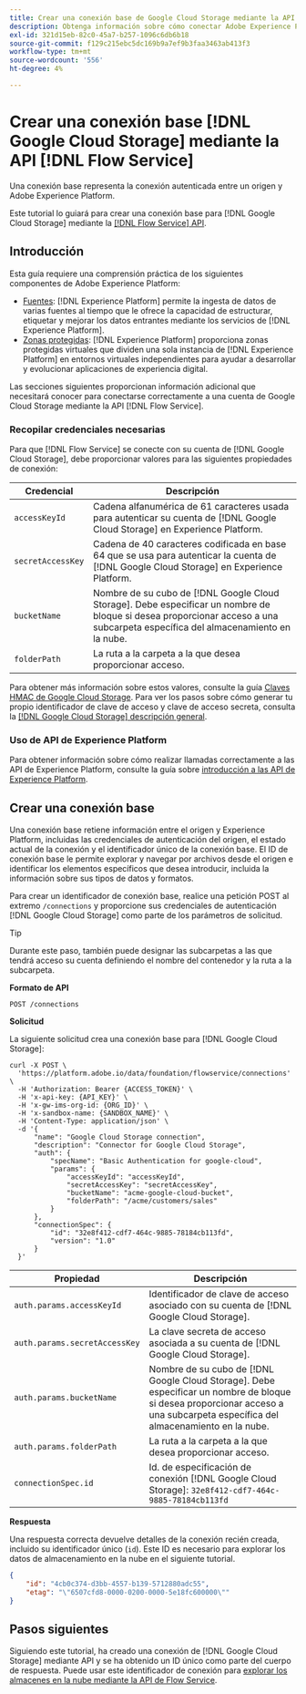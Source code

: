 ```yaml
---
title: Crear una conexión base de Google Cloud Storage mediante la API de Flow Service
description: Obtenga información sobre cómo conectar Adobe Experience Platform a una cuenta de Google Cloud Storage mediante la API de Flow Service.
exl-id: 321d15eb-82c0-45a7-b257-1096c6db6b18
source-git-commit: f129c215ebc5dc169b9a7ef9b3faa3463ab413f3
workflow-type: tm+mt
source-wordcount: '556'
ht-degree: 4%

---
```


# Crear una conexión base [!DNL Google Cloud Storage] mediante la API [!DNL Flow Service]

Una conexión base representa la conexión autenticada entre un origen y Adobe Experience Platform.

Este tutorial lo guiará para crear una conexión base para [!DNL Google Cloud Storage] mediante la [[!DNL Flow Service] API](https://www.adobe.io/experience-platform-apis/references/flow-service/).

## Introducción

Esta guía requiere una comprensión práctica de los siguientes componentes de Adobe Experience Platform:

* [Fuentes](../../../../home.md): [!DNL Experience Platform] permite la ingesta de datos de varias fuentes al tiempo que le ofrece la capacidad de estructurar, etiquetar y mejorar los datos entrantes mediante los servicios de [!DNL Experience Platform].
* [Zonas protegidas](../../../../../sandboxes/home.md): [!DNL Experience Platform] proporciona zonas protegidas virtuales que dividen una sola instancia de [!DNL Experience Platform] en entornos virtuales independientes para ayudar a desarrollar y evolucionar aplicaciones de experiencia digital.

Las secciones siguientes proporcionan información adicional que necesitará conocer para conectarse correctamente a una cuenta de Google Cloud Storage mediante la API [!DNL Flow Service].

### Recopilar credenciales necesarias

Para que [!DNL Flow Service] se conecte con su cuenta de [!DNL Google Cloud Storage], debe proporcionar valores para las siguientes propiedades de conexión:

| Credencial | Descripción |
| ---------- | ----------- |
| `accessKeyId` | Cadena alfanumérica de 61 caracteres usada para autenticar su cuenta de [!DNL Google Cloud Storage] en Experience Platform. |
| `secretAccessKey` | Cadena de 40 caracteres codificada en base 64 que se usa para autenticar la cuenta de [!DNL Google Cloud Storage] en Experience Platform. |
| `bucketName` | Nombre de su cubo de [!DNL Google Cloud Storage]. Debe especificar un nombre de bloque si desea proporcionar acceso a una subcarpeta específica del almacenamiento en la nube. |
| `folderPath` | La ruta a la carpeta a la que desea proporcionar acceso. |

Para obtener más información sobre estos valores, consulte la guía [Claves HMAC de Google Cloud Storage](https://cloud.google.com/storage/docs/authentication/hmackeys#overview). Para ver los pasos sobre cómo generar tu propio identificador de clave de acceso y clave de acceso secreta, consulta la [[!DNL Google Cloud Storage] descripción general](../../../../connectors/cloud-storage/google-cloud-storage.md).

### Uso de API de Experience Platform

Para obtener información sobre cómo realizar llamadas correctamente a las API de Experience Platform, consulte la guía sobre [introducción a las API de Experience Platform](../../../../../landing/api-guide.md).

## Crear una conexión base

Una conexión base retiene información entre el origen y Experience Platform, incluidas las credenciales de autenticación del origen, el estado actual de la conexión y el identificador único de la conexión base. El ID de conexión base le permite explorar y navegar por archivos desde el origen e identificar los elementos específicos que desea introducir, incluida la información sobre sus tipos de datos y formatos.

Para crear un identificador de conexión base, realice una petición POST al extremo `/connections` y proporcione sus credenciales de autenticación [!DNL Google Cloud Storage] como parte de los parámetros de solicitud.

>[!TIP]
>
>Durante este paso, también puede designar las subcarpetas a las que tendrá acceso su cuenta definiendo el nombre del contenedor y la ruta a la subcarpeta.

**Formato de API**

```http
POST /connections
```

**Solicitud**

La siguiente solicitud crea una conexión base para [!DNL Google Cloud Storage]:

```shell
curl -X POST \
  'https://platform.adobe.io/data/foundation/flowservice/connections' \
  -H 'Authorization: Bearer {ACCESS_TOKEN}' \
  -H 'x-api-key: {API_KEY}' \
  -H 'x-gw-ims-org-id: {ORG_ID}' \
  -H 'x-sandbox-name: {SANDBOX_NAME}' \
  -H 'Content-Type: application/json' \
  -d '{
      "name": "Google Cloud Storage connection",
      "description": "Connector for Google Cloud Storage",
      "auth": {
          "specName": "Basic Authentication for google-cloud",
          "params": {
              "accessKeyId": "accessKeyId",
              "secretAccessKey": "secretAccessKey",
              "bucketName": "acme-google-cloud-bucket",
              "folderPath": "/acme/customers/sales"
          }
      },
      "connectionSpec": {
          "id": "32e8f412-cdf7-464c-9885-78184cb113fd",
          "version": "1.0"
      }
  }'
```

| Propiedad | Descripción |
| -------- | ----------- |
| `auth.params.accessKeyId` | Identificador de clave de acceso asociado con su cuenta de [!DNL Google Cloud Storage]. |
| `auth.params.secretAccessKey` | La clave secreta de acceso asociada a su cuenta de [!DNL Google Cloud Storage]. |
| `auth.params.bucketName` | Nombre de su cubo de [!DNL Google Cloud Storage]. Debe especificar un nombre de bloque si desea proporcionar acceso a una subcarpeta específica del almacenamiento en la nube. |
| `auth.params.folderPath` | La ruta a la carpeta a la que desea proporcionar acceso. |
| `connectionSpec.id` | Id. de especificación de conexión [!DNL Google Cloud Storage]: `32e8f412-cdf7-464c-9885-78184cb113fd` |

**Respuesta**

Una respuesta correcta devuelve detalles de la conexión recién creada, incluido su identificador único (`id`). Este ID es necesario para explorar los datos de almacenamiento en la nube en el siguiente tutorial.

```json
{
    "id": "4cb0c374-d3bb-4557-b139-5712880adc55",
    "etag": "\"6507cfd8-0000-0200-0000-5e18fc600000\""
}
```

## Pasos siguientes

Siguiendo este tutorial, ha creado una conexión de [!DNL Google Cloud Storage] mediante API y se ha obtenido un ID único como parte del cuerpo de respuesta. Puede usar este identificador de conexión para [explorar los almacenes en la nube mediante la API de Flow Service](../../explore/cloud-storage.md).
